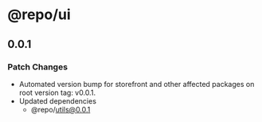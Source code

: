 # @repo/ui

## 0.0.1

### Patch Changes

- Automated version bump for storefront and other affected packages on root version tag: v0.0.1.
- Updated dependencies
  - @repo/utils@0.0.1
